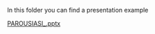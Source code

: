 In this folder you can find a presentation example

[PAROUSIASI_.pptx](https://github.com/Stathenia/Digital-Storytelling-Group-Assignment/files/11634122/PAROUSIASI_.pptx)
